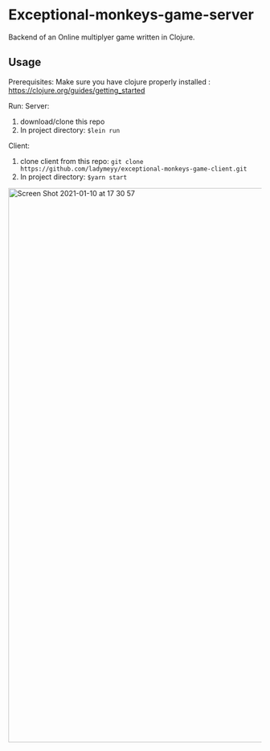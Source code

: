 # Exceptional-monkeys-game-server

Backend of an Online multiplyer game written in Clojure.



## Usage

Prerequisites:
Make sure you have clojure properly installed :
    https://clojure.org/guides/getting_started

Run:
   Server:
   1. download/clone this repo
   2. In project directory:
            ``` $lein run ```

   Client: 
   1. clone client from this repo: 
            ```git clone https://github.com/ladymeyy/exceptional-monkeys-game-client.git ```
   2. In project directory:
            ``` $yarn start ```


<img width="1103" alt="Screen Shot 2021-01-10 at 17 30 57" src="https://user-images.githubusercontent.com/19207742/104127604-b8163000-536b-11eb-92d9-9077f6223fda.png">
